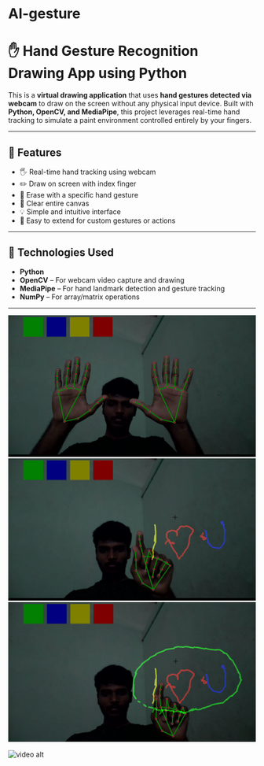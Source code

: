 # AI-gesture
# ✋ Hand Gesture Recognition Drawing App using Python

This is a **virtual drawing application** that uses **hand gestures detected via webcam** to draw on the screen without any physical input device. Built with **Python, OpenCV, and MediaPipe**, this project leverages real-time hand tracking to simulate a paint environment controlled entirely by your fingers.

---

## 📌 Features

- 🖐️ Real-time hand tracking using webcam  
- ✏️ Draw on screen with index finger  
- 🧽 Erase with a specific hand gesture  
- 🧼 Clear entire canvas  
- 💡 Simple and intuitive interface  
- 🔁 Easy to extend for custom gestures or actions

---

## 🧰 Technologies Used

- **Python**
- **OpenCV** – For webcam video capture and drawing
- **MediaPipe** – For hand landmark detection and gesture tracking
- **NumPy** – For array/matrix operations

---
![image alt](https://github.com/BalaDineshM/AI-gesture/blob/582a9a1df89dc819dc6a2aa67410fd9e2a0251a3/Ai1.png)
![image alt](https://github.com/BalaDineshM/AI-gesture/blob/3824bf35f2af7ec69cc11c458707f1b988d6d24e/Ai2.png)
![image alt](https://github.com/BalaDineshM/AI-gesture/blob/f2c1ada008d66dfae708b75d4b1846514bef1ec5/Ai3.png)

![video alt]()

